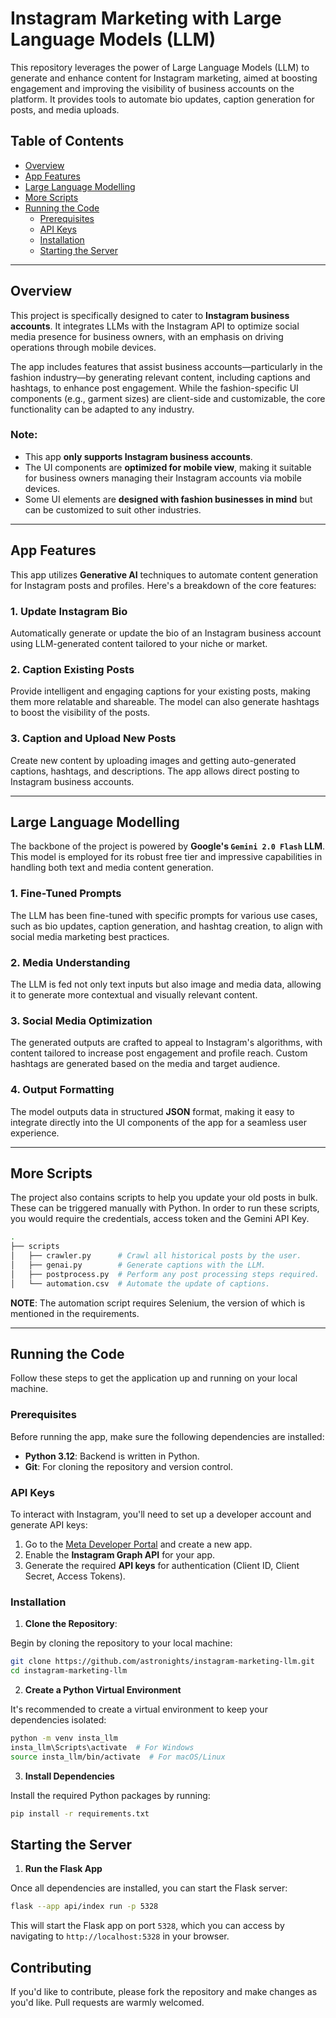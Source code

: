 # Instagram Marketing with Large Language Models (LLM)

This repository leverages the power of Large Language Models (LLM) to generate and enhance content for Instagram marketing, aimed at boosting engagement and improving the visibility of business accounts on the platform. It provides tools to automate bio updates, caption generation for posts, and media uploads.

## Table of Contents
- [Overview](#overview)
- [App Features](#app-features)
- [Large Language Modelling](#large-language-modelling)
- [More Scripts](#more-scripts)
- [Running the Code](#running-the-code)
  - [Prerequisites](#prerequisites)
  - [API Keys](#api-keys)
  - [Installation](#installation)
  - [Starting the Server](#starting-the-server)

---

## Overview

This project is specifically designed to cater to **Instagram business accounts**. It integrates LLMs with the Instagram API to optimize social media presence for business owners, with an emphasis on driving operations through mobile devices. 

The app includes features that assist business accounts—particularly in the fashion industry—by generating relevant content, including captions and hashtags, to enhance post engagement. While the fashion-specific UI components (e.g., garment sizes) are client-side and customizable, the core functionality can be adapted to any industry.

### **Note**:
- This app **only supports Instagram business accounts**.
- The UI components are **optimized for mobile view**, making it suitable for business owners managing their Instagram accounts via mobile devices.
- Some UI elements are **designed with fashion businesses in mind** but can be customized to suit other industries.

---

## App Features

This app utilizes **Generative AI** techniques to automate content generation for Instagram posts and profiles. Here's a breakdown of the core features:

### 1. **Update Instagram Bio**
   Automatically generate or update the bio of an Instagram business account using LLM-generated content tailored to your niche or market.

### 2. **Caption Existing Posts**
   Provide intelligent and engaging captions for your existing posts, making them more relatable and shareable. The model can also generate hashtags to boost the visibility of the posts.

### 3. **Caption and Upload New Posts**
   Create new content by uploading images and getting auto-generated captions, hashtags, and descriptions. The app allows direct posting to Instagram business accounts.

---

## Large Language Modelling

The backbone of the project is powered by **Google's `Gemini 2.0 Flash` LLM**. This model is employed for its robust free tier and impressive capabilities in handling both text and media content generation.

### **1. Fine-Tuned Prompts**
   The LLM has been fine-tuned with specific prompts for various use cases, such as bio updates, caption generation, and hashtag creation, to align with social media marketing best practices.

### **2. Media Understanding**
   The LLM is fed not only text inputs but also image and media data, allowing it to generate more contextual and visually relevant content.

### **3. Social Media Optimization**
   The generated outputs are crafted to appeal to Instagram's algorithms, with content tailored to increase post engagement and profile reach. Custom hashtags are generated based on the media and target audience.

### **4. Output Formatting**
   The model outputs data in structured **JSON** format, making it easy to integrate directly into the UI components of the app for a seamless user experience.

---

## More Scripts

The project also contains scripts to help you update your old posts in bulk. These can be triggered manually with Python. In order to run these scripts, you would require the credentials, access token and the Gemini API Key.

```bash
.
├── scripts
│   ├── crawler.py      # Crawl all historical posts by the user.
│   ├── genai.py        # Generate captions with the LLM.
│   ├── postprocess.py  # Perform any post processing steps required.
│   └── automation.csv  # Automate the update of captions.
```

**NOTE**: The automation script requires Selenium, the version of which is mentioned in the requirements.

---

## Running the Code

Follow these steps to get the application up and running on your local machine.

### **Prerequisites**

Before running the app, make sure the following dependencies are installed:

- **Python 3.12**: Backend is written in Python.
- **Git**: For cloning the repository and version control.

### **API Keys**

To interact with Instagram, you'll need to set up a developer account and generate API keys:

1. Go to the [Meta Developer Portal](https://developers.facebook.com/) and create a new app.
2. Enable the **Instagram Graph API** for your app.
3. Generate the required **API keys** for authentication (Client ID, Client Secret, Access Tokens).

### **Installation**

1. **Clone the Repository**:

Begin by cloning the repository to your local machine:

   ```bash
   git clone https://github.com/astronights/instagram-marketing-llm.git
   cd instagram-marketing-llm
   ```

2. **Create a Python Virtual Environment**

It's recommended to create a virtual environment to keep your dependencies isolated:

   ```bash
   python -m venv insta_llm
   insta_llm\Scripts\activate  # For Windows
   source insta_llm/bin/activate  # For macOS/Linux
   ```

3. **Install Dependencies**

Install the required Python packages by running:

   ```bash
   pip install -r requirements.txt
   ```

## Starting the Server

1. **Run the Flask App**

Once all dependencies are installed, you can start the Flask server:

   ```bash
   flask --app api/index run -p 5328
   ```

This will start the Flask app on port `5328`, which you can access by navigating to `http://localhost:5328` in your browser.


## Contributing

If you'd like to contribute, please fork the repository and make changes as you'd like. Pull requests are warmly welcomed.